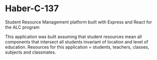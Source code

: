 # Haber-C-137
Student Resource Management platform built with Express and React for the ALC program

This application was built assuming that student resources mean all components that intersect all students 
invariant of location and level of education. 
Resources for this application = students, teachers, classes, subjects and classmates. 


